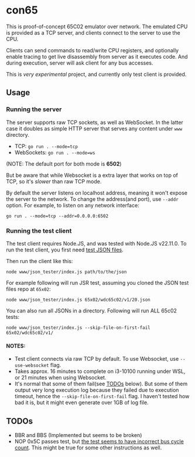# con65

This is proof-of-concept 65C02 emulator over network. The emulated CPU is provided as a TCP server, and clients connect to the server to use the CPU.

Clients can send commands to read/write CPU registers, and optionally enable tracing to get live disassembly from server as it executes code. And during execution, server will ask client for any bus accesses.

This is _very experimental_ project, and currently only test client is provided.

## Usage

### Running the server

The server supports raw TCP sockets, as well as WebSocket. In the latter case it doubles as simple HTTP server that serves any content under `www` directory.

- TCP: `go run . --mode=tcp`
- WebSockets: `go run . --mode=ws`

(NOTE: The default port for both mode is **6502**)

But be aware that while Websocket is a extra layer that works on top of TCP, so it's _slower_ than raw TCP mode.

By default the server listens on localhost address, meaning it won't expose the server to the network. To change the address(and port), use `--addr` option. For example, to listen on any network interface:

```shell
go run . --mode=tcp --addr=0.0.0.0:6502
```

### Running the test client

The test client requires Node.JS, and was tested with Node.JS v22.11.0.
To run the test client, you first need [test JSON files](https://github.com/SingleStepTests/65x02).

Then run the client like this:

```shell
node www/json_tester/index.js path/to/the/json
```

For example following will run JSR test, assuming you cloned the JSON test files repo at `65x02`:

```shell
node www/json_tester/index.js 65x02/wdc65c02/v1/20.json
```

You can also run all JSONs in a directory. Following will run ALL 65c02 tests:

```shell
node www/json_tester/index.js --skip-file-on-first-fail 65x02/wdc65c02/v1/
```

#### NOTES:

- Test client connects via raw TCP by default. To use Websocket, use `--use-websocket` flag.
- Takes approx. 16 minutes to complete on i3-10100 running under WSL, or 21 minutes when using Websocket.
- It's normal that some of them fail(see [TODOs](#todos) below). But some of them output very long execution log because they failed due to execution timeout, hence the `--skip-file-on-first-fail` flag. I haven't tested how bad it is, but it might even generate over 1GB of log file.

## TODOs

- BBR and BBS (Implemented but seems to be broken)
- NOP 0x5C passes test, but [the test seems to have incorrect bus cycle count](https://github.com/SingleStepTests/65x02/issues/12). This might be true for some other instructions as well.

